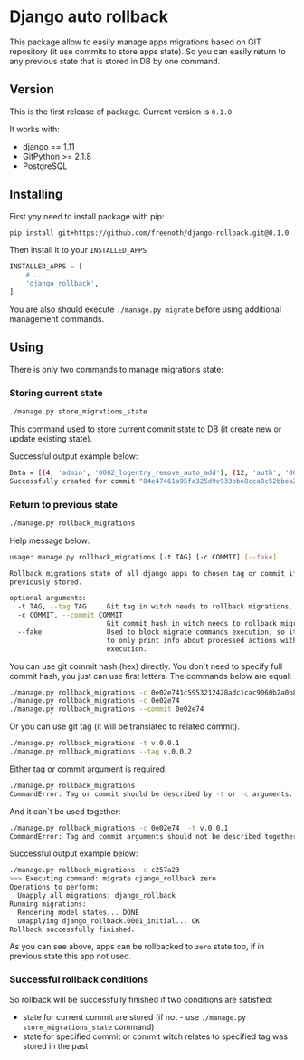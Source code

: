 # Django auto rollback
This package allow to easily manage apps migrations based on GIT repository (it use commits to store apps state).
So you can easily return to any previous state that is stored in DB by one command.

## Version
This is the first release of package. Current version is `0.1.0`

It works with:
- django == 1.11
- GitPython >= 2.1.8
- PostgreSQL

## Installing

First yoy need to install package with pip:
```bash
pip install git+https://github.com/freenoth/django-rollback.git@0.1.0
```

Then install it to your `INSTALLED_APPS`
```python
INSTALLED_APPS = [
    # ...
    'django_rollback',
]
```

You are also should execute `./manage.py migrate` before using additional management commands.

## Using
There is only two commands to manage migrations state:

### Storing current state
```bash
./manage.py store_migrations_state
```
This command used to store current commit state to DB (it create new or update existing state).

Successful output example below:
```bash
Data = [(4, 'admin', '0002_logentry_remove_auto_add'), (12, 'auth', '0008_alter_user_username_max_length'), (5, 'contenttypes', '0002_remove_content_type_name'), (16, 'django_auto_rollback', '0001_initial'), (17, 'django_rollback', '0001_initial'), (14, 'sessions', '0001_initial')].
Successfully created for commit "84e47461a95fa325d9e933bbe8cca8c52bbea203".
```

### Return to previous state
```bash
./manage.py rollback_migrations
```
Help message below:
```bash
usage: manage.py rollback_migrations [-t TAG] [-c COMMIT] [--fake]

Rollback migrations state of all django apps to chosen tag or commit if
previously stored.

optional arguments:
  -t TAG, --tag TAG     Git tag in witch needs to rollback migrations.
  -c COMMIT, --commit COMMIT
                        Git commit hash in witch needs to rollback migrations.
  --fake                Used to block migrate commands execution, so it allow
                        to only print info about processed actions without
                        execution.
```

You can use git commit hash (hex) directly.
You don`t need to specify full commit hash, you just can use first letters.
The commands below are equal:
```bash
./manage.py rollback_migrations -c 0e02e741c5953212428adc1cac9060b2a0b8626b
./manage.py rollback_migrations -c 0e02e74
./manage.py rollback_migrations --commit 0e02e74
```
Or you can use git tag (it will be translated to related commit).
```bash
./manage.py rollback_migrations -t v.0.0.1
./manage.py rollback_migrations --tag v.0.0.2
```

Either tag or commit argument is required:
```bash
./manage.py rollback_migrations
CommandError: Tag or commit should be described by -t or -c arguments.
```
And it can`t be used together:
```bash
./manage.py rollback_migrations -c 0e02e74  -t v.0.0.1
CommandError: Tag and commit arguments should not be described together.
```

Successful output example below:
```bash
./manage.py rollback_migrations -c c257a23
>>> Executing command: migrate django_rollback zero
Operations to perform:
  Unapply all migrations: django_rollback
Running migrations:
  Rendering model states... DONE
  Unapplying django_rollback.0001_initial... OK
Rollback successfully finished.
```

As you can see above, apps can be rollbacked to `zero` state too, if in previous state this app not used.

### Successful rollback conditions
So rollback will be successfully finished if two conditions are satisfied:
- state for current commit are stored (if not - use `./manage.py store_migrations_state` command)
- state for specified commit or commit witch relates to specified tag was stored in the past
 
